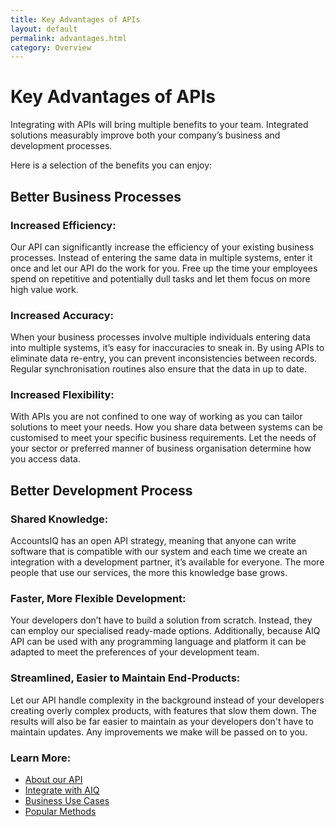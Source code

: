 ```yaml
---
title: Key Advantages of APIs
layout: default
permalink: advantages.html
category: Overview
---
```


# Key Advantages of APIs

Integrating with APIs will bring multiple benefits to your team. Integrated solutions measurably improve both your company’s business  and development processes. 

Here is a selection of the benefits you can enjoy:

## Better Business Processes

### Increased Efficiency:
Our API can significantly increase the efficiency of your existing business processes. Instead of entering the same data in multiple systems, enter it once and let our API do the work for you. Free up the time your employees spend on repetitive and potentially dull tasks and let them focus on more high value work.
### Increased Accuracy:
When your business processes involve multiple individuals entering data into multiple systems, it’s easy for inaccuracies to sneak in. By using APIs to eliminate data re-entry, you can prevent inconsistencies between records. Regular synchronisation routines also ensure that the data in up to date.
### Increased Flexibility:
With APIs you are not confined to one way of working as you can tailor solutions to meet your needs. How you share data between systems can be customised to meet your specific business requirements. Let the needs of your sector or preferred manner of business organisation determine how you access data.

## Better Development Process

### Shared Knowledge:
AccountsIQ has an open API strategy, meaning that anyone can write software that is compatible with our system and each time we create an integration with a development partner, it’s available for everyone. The more people that use our services, the more this knowledge base grows.
### Faster, More Flexible Development:
Your developers don’t have to build a solution from scratch. Instead, they can employ our specialised ready-made options. Additionally, because AIQ API can be used with any programming language and platform it can be adapted to meet the preferences of your development team.
### Streamlined, Easier to Maintain End-Products:
Let our API handle complexity in the background instead of your developers creating overly complex products, with features that slow them down. The results will also be far easier to maintain as your developers don't have to maintain updates. Any improvements we make will be passed on to you.

### Learn More:
- [About our API](index.html)
- [Integrate with AIQ](/AIQ-Wiki/integration.html)
- [Business Use Cases](/AIQ-Wiki/usecases.html)
- [Popular Methods](/AIQ-Wiki/datatypes.html)






